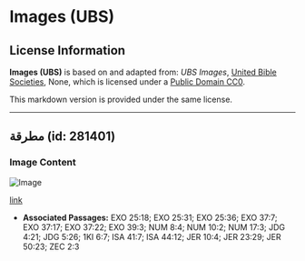 # Images (UBS)

## License Information

**Images (UBS)** is based on and adapted from: _UBS Images_, [United Bible Societies](https://unitedbiblesocieties.org/), None, which is licensed under a [Public Domain CC0](https://creativecommons.org/public-domain/cc0/).

This markdown version is provided under the same license.



--------------------------------

## مطرقة (id: 281401)

### Image Content

![Image](https://cdn.aquifer.bible/aquifer-content/resources/Media/WEB-0370_hammer.jpg)

[link](https://cdn.aquifer.bible/aquifer-content/resources/Media/WEB-0370_hammer.jpg)

* **Associated Passages:** EXO 25:18; EXO 25:31; EXO 25:36; EXO 37:7; EXO 37:17; EXO 37:22; EXO 39:3; NUM 8:4; NUM 10:2; NUM 17:3; JDG 4:21; JDG 5:26; 1KI 6:7; ISA 41:7; ISA 44:12; JER 10:4; JER 23:29; JER 50:23; ZEC 2:3

